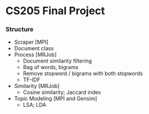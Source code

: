 # CS205 Final Project

### Structure
- Scraper [MPI]
- Document class
- Process [MRJob]
  * Document similarity filtering
  * Bag of words, bigrams
  * Remove stopword / bigrams with both stopwords
  * TF-IDF
- Similarity [MRJob]
  * Cosine similarity; Jaccard index
- Topic Modeling [MPI and Gensim]
  * LSA; LDA